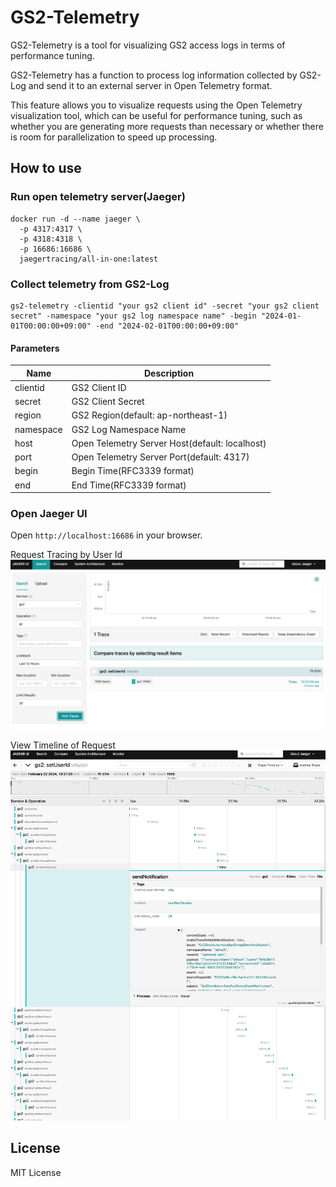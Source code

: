 # GS2-Telemetry

GS2-Telemetry is a tool for visualizing GS2 access logs in terms of performance tuning.

GS2-Telemetry has a function to process log information collected by GS2-Log and send it to an external server in Open Telemetry format.

This feature allows you to visualize requests using the Open Telemetry visualization tool, which can be useful for performance tuning, such as whether you are generating more requests than necessary or whether there is room for parallelization to speed up processing.

## How to use

### Run open telemetry server(Jaeger)

```
docker run -d --name jaeger \
  -p 4317:4317 \
  -p 4318:4318 \
  -p 16686:16686 \
  jaegertracing/all-in-one:latest
```

### Collect telemetry from GS2-Log

```
gs2-telemetry -clientid "your gs2 client id" -secret "your gs2 client secret" -namespace "your gs2 log namespace name" -begin "2024-01-01T00:00:00+09:00" -end "2024-02-01T00:00:00+09:00"
```

#### Parameters

| Name      | Description                                    |
|-----------|------------------------------------------------|
| clientid  | GS2 Client ID                                  |
| secret    | GS2 Client Secret                              |
| region    | GS2 Region(default: ap-northeast-1)            |
| namespace | GS2 Log Namespace Name                         |
| host      | Open Telemetry Server Host(default: localhost) |
| port      | Open Telemetry Server Port(default: 4317)      |
| begin     | Begin Time(RFC3339 format)                     |
| end       | End Time(RFC3339 format)                       |

### Open Jaeger UI

Open `http://localhost:16686` in your browser.

Request Tracing by User Id
![img_1.png](img_1.png)

View Timeline of Request
![img.png](img.png)

## License

MIT License
